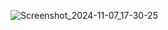 
![Screenshot_2024-11-07_17-30-25](https://github.com/user-attachments/assets/22ecc24f-c0fc-45ce-b5d8-8d12f5d96a63)
